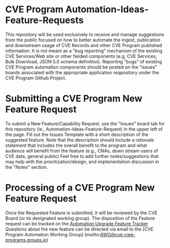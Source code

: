 # CVE Program Automation-Ideas-Feature-Requests
This repository will be used exclusively to receive and manage suggestions from the public focused on how to better automate the ingest, publication and downstream usage of CVE Records and other CVE Program published information.   It is not meant as a "bug reporting" mechanism of the existing CVE Services/Web site or other fielded components (e.g, CVE Services, Bulk Download, JSON 5.0 schema definition).  Reporting "bugs" of existing CVE Program automation components should be posted on the "issues"  boards associated with the appropriate application reqpository under the CVE Program Github Project.

# Submitting a CVE Program New Feature Request
To submit a New Feature/Capability Request, use the "Issues" board tab for this repository (ie., Automation-Ideas-Feature-Request) in the upper left of the page.  Fill out the Issues Template with a short description of the suggested feature.  Note that the description should include a rationale statement that includes the overall benefit to the program and  what audience will benefit from the feature (e.g., CNAs, down stream users of CVE data, general public)   Feel free to add further notes/suggestions that may help with the prioritization/design, and implementation discussion in the "Notes" section. 

# Processing of a CVE Program New Feature Request
Once the Requested Feature is submitted, it will be reviewed by the CVE Board (or its designated working group).  The disposition of the Feature request can be tracked on the [Automation Upgrade Feature Tracker](https://github.com/orgs/CVEProject/projects/14/views/1)  Questions about the new feature can be directed via email to the [CVE Program Automation Working Group] (mailto:AWG@cve-cwe-programs.groups.io)
